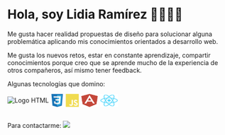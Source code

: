 # Hola, soy Lidia Ramírez 👋👩🏾‍💻

Me gusta hacer realidad propuestas de diseño para solucionar alguna problemática aplicando mis conocimientos orientados a desarrollo web.

Me gusta los nuevos retos, estar en constante aprendizaje, compartir conocimientos porque creo que se aprende mucho de la experiencia de otros compañeros, así mismo tener feedback.

Algunas tecnologías que domino: 
<div style="display: inline_block">
  <img align="center" alt="Logo HTML" height="30" width="30" src="https://cdn.jsdelivr.net/gh/devicons/devicon/icons/html5/html5-original-wordmark.svg">
  <img align="center" alt="Logo CSS" height="30" width="30" src="https://raw.githubusercontent.com/devicons/devicon/master/icons/css3/css3-original.svg">
  <img align="center" alt="Logo JS" height="30" width="30" src="https://raw.githubusercontent.com/devicons/devicon/master/icons/javascript/javascript-plain.svg">
  <img align="center" alt="Logo Angular" height="30" width="40" src="https://raw.githubusercontent.com/devicons/devicon/master/icons/angularjs/angularjs-plain.svg">
  <img align="center" alt="Logo React" height="30" width="40" src="https://raw.githubusercontent.com/devicons/devicon/master/icons/react/react-original.svg">
</div> 
<br> 

Para contactarme: [<img src = "https://img.shields.io/badge/LinkedIn-0077B5?style=for-the-badge&logo=linkedin&logoColor=white">](https://www.linkedin.com/in/lidiaramirezn/)


<!--
**lidiaramirezn/lidiaramirezn** is a ✨ _special_ ✨ repository because its `README.md` (this file) appears on your GitHub profile.

Here are some ideas to get you started:

- 🔭 I’m currently working on ...
- 🌱 I’m currently learning ...
- 👯 I’m looking to collaborate on ...
- 🤔 I’m looking for help with ...
- 💬 Ask me about ...
- 📫 How to reach me: ...
- 😄 Pronouns: ...
- ⚡ Fun fact: ...
-->
